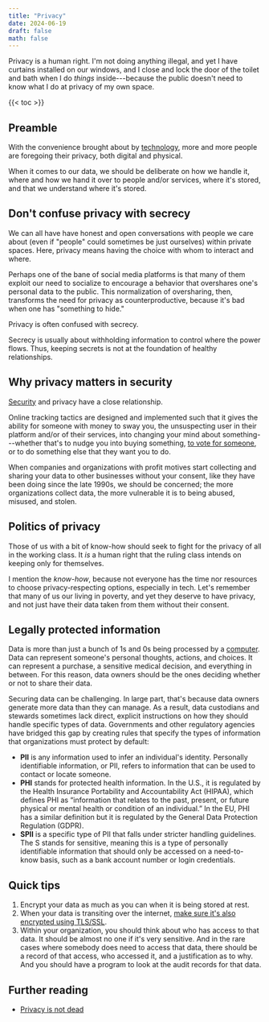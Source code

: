```yaml
---
title: "Privacy"
date: 2024-06-19
draft: false
math: false
---
```


Privacy is a human right. I'm not doing anything illegal, and yet I have
curtains installed on our windows, and I close and lock the door of the
toilet and bath when I do *things* inside---because the public doesn't
need to know what I do at privacy of my own space.

{{< toc >}}

## Preamble

With the convenience brought about by [technology](/technology), more
and more people are foregoing their privacy, both digital and physical.

When it comes to our data, we should be deliberate on how we handle it,
where and how we hand it over to people and/or services, where it's
stored, and that we understand where it's stored.

## Don't confuse privacy with secrecy

We can all have have honest and open conversations with people we care
about (even if "people" could sometimes be just ourselves) within
private spaces. Here, privacy means having the choice with whom to
interact and where.

Perhaps one of the bane of social media platforms is that
many of them exploit our need to socialize to encourage a behavior that
overshares one's personal data to the public. This normalization of
oversharing, then, transforms the need for privacy as counterproductive,
because it's bad when one has "something to hide."

Privacy is often confused with secrecy.

Secrecy is usually about withholding information to
control where the power flows. Thus, keeping secrets is not at the
foundation of healthy relationships.

## Why privacy matters in security

[Security](/security) and privacy have a close relationship.

Online tracking tactics are designed and implemented such that it gives
the ability for someone with money to sway you, the unsuspecting user in
their platform and/or of their services, into changing your mind about
something---whether that's to nudge you into buying something,
[to vote for someone](/voting),
or to do something else that they want you to do.

When companies and organizations with profit motives start collecting
and sharing your data to other businesses without your consent, like
they have been doing since the late 1990s, we should be concerned; the
more organizations collect data, the more vulnerable it is to being
abused, misused, and stolen.

## Politics of privacy

Those of us with a bit of know-how should seek to
fight for the privacy of all in the working class. It *is* a human right
that the ruling class intends on keeping only for themselves.

I mention the *know-how*, because not everyone has the time nor
resources to choose privacy-respecting options, especially in tech.
Let's remember that many of us our living in poverty, and yet they
deserve to have privacy, and not just have their data taken from them
without their consent.

## Legally protected information

Data is more than just a bunch of 1s and 0s being processed by a
[computer](/computer). Data can represent someone's personal thoughts,
actions, and choices. It can represent a purchase, a sensitive medical
decision, and everything in between. For this reason, data owners should
be the ones deciding whether or not to share their data.

Securing data can be challenging. In large part, that's because data
owners generate more data than they can manage. As a result, data
custodians and stewards sometimes lack direct, explicit instructions on
how they should handle specific types of data. Governments and other
regulatory agencies have bridged this gap by creating rules that specify
the types of information that organizations must protect by default:

- **PII** is any information used to infer an individual's identity.
  Personally identifiable information, or PII, refers to information
  that can be used to contact or locate someone.
- **PHI** stands for protected health information.  In the U.S., it is
  regulated by the Health Insurance Portability and Accountability Act
  (HIPAA), which defines PHI as “information that relates to the past,
  present, or future physical or mental health or condition of an
  individual.” In the EU, PHI has a similar definition but it is
  regulated by the General Data Protection Regulation (GDPR).
- **SPII** is a specific type of PII that falls under stricter handling
  guidelines. The S stands for sensitive, meaning this is a type of
  personally identifiable information that should only be accessed on a
  need-to-know basis, such as a bank account number or login
  credentials.

## Quick tips

1. Encrypt your data as much as you can when it is being stored at rest.
2. When your data is transiting over the internet,
   [make sure it's also encrypted using TLS/SSL](/network-security).
3. Within your organization, you should think about who has access to
   that data. It should be almost no one if it's very sensitive. And in
   the rare cases where somebody does need to access that data, there
   should be a record of that access, who accessed it, and a
   justification as to why. And you should have a program to look at the
   audit records for that data.

## Further reading

- [Privacy is not dead](https://www.privacyguides.org/articles/2025/02/17/privacy-is-not-dead/)

